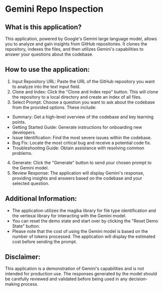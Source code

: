  # Gemini Repo Inspection
## What is this application?

This application, powered by Google's Gemini large language model, allows you to analyze and gain insights from GitHub repositories. It clones the repository, indexes the files, and then utilizes Gemini's capabilities to answer your questions about the codebase.

## How to use the application:

1. Input Repository URL: Paste the URL of the GitHub repository you want to analyze into the text input field.
2. Clone and Index: Click the "Clone and Index repo" button. This will clone the repository to a local directory and create an index of all files.
3. Select Prompt: Choose a question you want to ask about the codebase from the provided options. These include:
- Summary: Get a high-level overview of the codebase and key learning points.
- Getting Started Guide: Generate instructions for onboarding new developers.
- Issue Identification: Find the most severe issues within the codebase.
- Bug Fix: Locate the most critical bug and receive a potential code fix.
- Troubleshooting Guide: Obtain assistance with resolving common problems.
4. Generate: Click the "Generate" button to send your chosen prompt to the Gemini model.
5. Review Response: The application will display Gemini's response, providing insights and answers based on the codebase and your selected question.


## Additional Information:

- The application utilizes the magika library for file type identification and the vertexai library for interacting with the Gemini model.
- You can reset the demo state and start over by clicking the "Reset Demo State" button.
- Please note that the cost of using the Gemini model is based on the number of tokens processed. The application will display the estimated cost before sending the prompt.
## Disclaimer:

This application is a demonstration of Gemini's capabilities and is not intended for production use. The responses generated by the model should be carefully reviewed and validated before being used in any decision-making process.